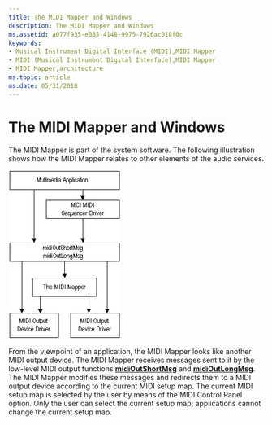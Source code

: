 ```yaml
---
title: The MIDI Mapper and Windows
description: The MIDI Mapper and Windows
ms.assetid: a077f935-e085-4148-9975-7926ac018f0c
keywords:
- Musical Instrument Digital Interface (MIDI),MIDI Mapper
- MIDI (Musical Instrument Digital Interface),MIDI Mapper
- MIDI Mapper,architecture
ms.topic: article
ms.date: 05/31/2018
---
```


# The MIDI Mapper and Windows

The MIDI Mapper is part of the system software. The following illustration shows how the MIDI Mapper relates to other elements of the audio services.

![how the midi mapper relates to other elements of the audio services image](images/mmap-a01.gif)

From the viewpoint of an application, the MIDI Mapper looks like another MIDI output device. The MIDI Mapper receives messages sent to it by the low-level MIDI output functions [**midiOutShortMsg**](https://msdn.microsoft.com/library/Dd798481(v=VS.85).aspx) and [**midiOutLongMsg**](https://msdn.microsoft.com/library/Dd798474(v=VS.85).aspx). The MIDI Mapper modifies these messages and redirects them to a MIDI output device according to the current MIDI setup map. The current MIDI setup map is selected by the user by means of the MIDI Control Panel option. Only the user can select the current setup map; applications cannot change the current setup map.

 

 




